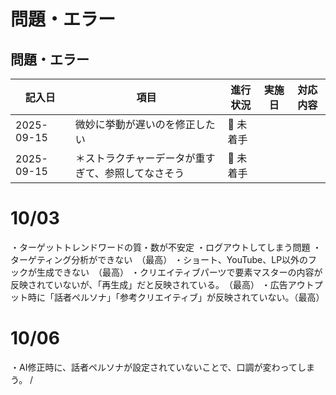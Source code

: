 # 問題・エラー

## 問題・エラー
| 記入日      | 項目                                                         | 進行状況   | 実施日      | 対応内容     |
|-------------|--------------------------------------------------------------|------------|-------------|--------------|
| 2025-09-15  | 微妙に挙動が遅いのを修正したい                               |  🔴 未着手   |             |              |
| 2025-09-15  | ＊ストラクチャーデータが重すぎて、参照してなさそう |  🔴 未着手   |             |              |


# 10/03
・ターゲットトレンドワードの質・数が不安定
・ログアウトしてしまう問題
・ターゲティング分析ができない　（最高）
・ショート、YouTube、LP以外のフックが生成できない　（最高）
・クリエイティブパーツで要素マスターの内容が反映されていないが、「再生成」だと反映されている。　（最高）
・広告アウトプット時に「話者ペルソナ」「参考クリエイティブ」が反映されていない。（最高）

# 10/06
・AI修正時に、話者ペルソナが設定されていないことで、口調が変わってしまう。
/
